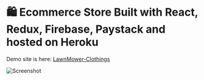 # 🛍 Ecommerce Store Built with React, Redux, Firebase, Paystack and hosted on Heroku

Demo site is here: [LawnMower-Clothings](https://lawnmower-clothings.herokuapp.com/)

![Screenshot](images/Screenshot1.png)
